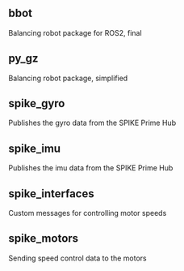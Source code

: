 ## bbot
Balancing robot package for ROS2, final

## py_gz
Balancing robot package, simplified

## spike_gyro
Publishes the gyro data from the SPIKE Prime Hub

## spike_imu
Publishes the imu data from the SPIKE Prime Hub

## spike_interfaces
Custom messages for controlling motor speeds

## spike_motors
Sending speed control data to the motors
